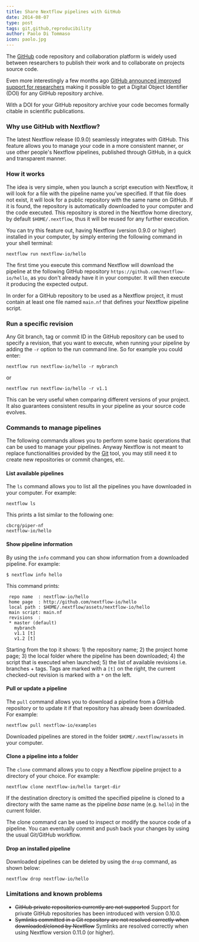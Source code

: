 ```yaml
---
title: Share Nextflow pipelines with GitHub
date: 2014-08-07
type: post
tags: git,github,reproducibility
author: Paolo Di Tommaso
icon: paolo.jpg
---
```


The [GitHub](https://github.com) code repository and collaboration platform is widely
used between researchers to publish their work and to collaborate on projects source code.

Even more interestingly a few months ago [GitHub announced improved support for researchers](https://github.com/blog/1840-improving-github-for-science)
making it possible to get a Digital Object Identifier (DOI) for any GitHub repository archive.

With a DOI for your GitHub repository archive your code becomes formally citable
in scientific publications.

### Why use GitHub with Nextflow?

The latest Nextflow release (0.9.0) seamlessly integrates with GitHub.
This feature allows you to manage your code in a more consistent manner, or use other
people's Nextflow pipelines, published through GitHub, in a quick and transparent manner.


### How it works

The idea is very simple, when you launch a script execution with Nextflow, it will look for
a file with the pipeline name you've specified. If that file does not exist,
it will look for a public repository with the same name on GitHub. If it is found, the
repository is automatically downloaded to your computer and the code executed. This repository
is stored in the Nextflow home directory, by default `$HOME/.nextflow`, thus it will be reused
for any further execution.

You can try this feature out, having Nextflow (version 0.9.0 or higher) installed in your computer,
by simply entering the following command in your shell terminal:

    nextflow run nextflow-io/hello


The first time you execute this command Nextflow will download the pipeline
at the following GitHub repository `https://github.com/nextflow-io/hello`,
as you don't already have it in your computer. It will then execute it producing the expected output.

In order for a GitHub repository to be used as a Nextflow project, it must
contain at least one file named `main.nf` that defines your Nextflow pipeline script.

### Run a specific revision

Any Git branch, tag or commit ID in the GitHub repository can be used to specify a revision,
that you want to execute, when running your pipeline by adding the `-r` option to the run command line.
So for example you could enter:

    nextflow run nextflow-io/hello -r mybranch

or

    nextflow run nextflow-io/hello -r v1.1


This can be very useful when comparing different versions of your project.
It also guarantees consistent results in your pipeline as your source code evolves.


### Commands to manage pipelines

The following commands allows you to perform some basic operations that can be used to manage your pipelines.
Anyway Nextflow is not meant to replace functionalities provided by the [Git](http://git-scm.com/) tool,
you may still need it to create new repositories or commit changes, etc.


#### List available pipelines

The `ls` command allows you to list all the pipelines you have downloaded in
your computer. For example:

    nextflow ls

This prints a list similar to the following one:

    cbcrg/piper-nf
    nextflow-io/hello

#### Show pipeline information

By using the `info` command you can show information from a downloaded pipeline. For example:

    $ nextflow info hello

This command prints:

     repo name  : nextflow-io/hello
     home page  : http://github.com/nextflow-io/hello
     local path : $HOME/.nextflow/assets/nextflow-io/hello
     main script: main.nf
     revisions  :
     * master (default)
       mybranch
       v1.1 [t]
       v1.2 [t]

Starting from the top it shows: 1) the repository name; 2) the project home page;
3) the local folder where the pipeline has been downloaded; 4) the script that is executed
when launched; 5) the list of available revisions i.e. branches + tags. Tags are marked with
a `[t]` on the right, the current checked-out revision is marked with a `*` on the left.


#### Pull or update a pipeline

The `pull` command allows you to download a pipeline from a GitHub repository or to update
it if that repository has already been downloaded. For example:

    nextflow pull nextflow-io/examples

Downloaded pipelines are stored in the folder `$HOME/.nextflow/assets` in your computer.


#### Clone a pipeline into a folder

The `clone` command allows you to copy a Nextflow pipeline project to a directory of your choice. For example:

    nextflow clone nextflow-io/hello target-dir

If the destination directory is omitted the specified pipeline is cloned to a directory
with the same name as the pipeline *base* name (e.g. `hello`) in the current folder.

The clone command can be used to inspect or modify the source code of a pipeline. You can
eventually commit and push back your changes by using the usual Git/GitHub workflow.

#### Drop an installed pipeline

Downloaded pipelines can be deleted by using the `drop` command, as shown below:

    nextflow drop nextflow-io/hello


### Limitations and known problems

* <s>GitHub private repositories currently are not supported</s> Support for private GitHub repositories has been introduced with version 0.10.0.
* <s>Symlinks committed in a Git repository are not resolved correctly
  when downloaded/cloned by Nextflow</s> Symlinks are resolved correctly when using Nextflow version 0.11.0 (or higher).








